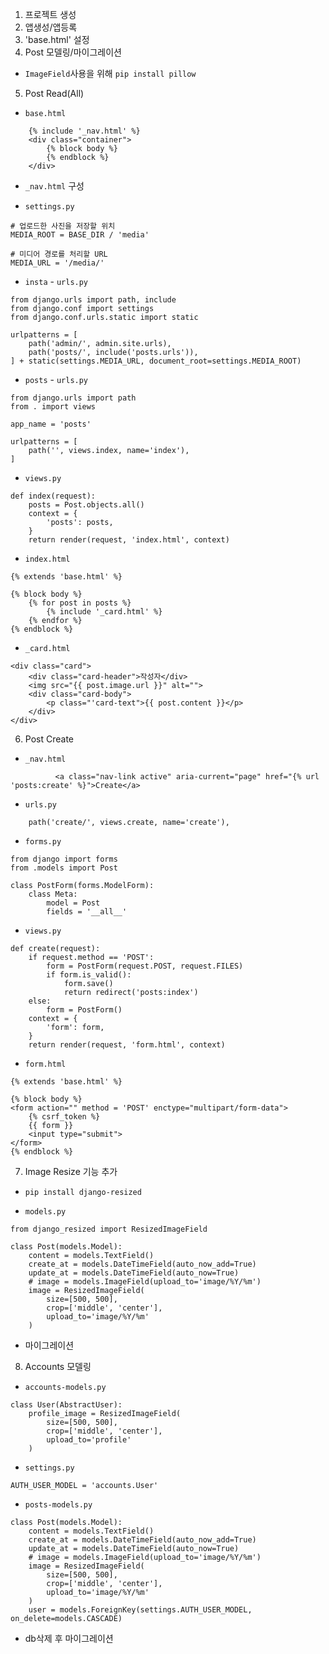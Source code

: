 1. 프로젝트 생성
2. 앱생성/앱등록
3. 'base.html' 설정
4. Post 모델링/마이그레이션
- `ImageField`사용을 위해 `pip install pillow`

5. Post Read(All)
- `base.html`
```
    {% include '_nav.html' %}
    <div class="container">
        {% block body %}
        {% endblock %}
    </div>
```

- `_nav.html` 구성

- `settings.py`
```
# 업로드한 사진을 저장할 위치
MEDIA_ROOT = BASE_DIR / 'media'

# 미디어 경로를 처리할 URL
MEDIA_URL = '/media/'
```

- `insta` - `urls.py`
```
from django.urls import path, include
from django.conf import settings
from django.conf.urls.static import static

urlpatterns = [
    path('admin/', admin.site.urls),
    path('posts/', include('posts.urls')),
] + static(settings.MEDIA_URL, document_root=settings.MEDIA_ROOT)
```

- `posts` - `urls.py`
```
from django.urls import path
from . import views

app_name = 'posts'

urlpatterns = [
    path('', views.index, name='index'),
]
```

- `views.py`
```
def index(request):
    posts = Post.objects.all()
    context = {
        'posts': posts,
    }
    return render(request, 'index.html', context)
```

- `index.html`
```
{% extends 'base.html' %}

{% block body %}
    {% for post in posts %}
        {% include '_card.html' %}
    {% endfor %}
{% endblock %}
```

- `_card.html`
```
<div class="card">
    <div class="card-header">작성자</div>
    <img src="{{ post.image.url }}" alt="">
    <div class="card-body">
        <p class="'card-text">{{ post.content }}</p>
    </div>
</div>
```

6. Post Create
- `_nav.html`
```
          <a class="nav-link active" aria-current="page" href="{% url 'posts:create' %}">Create</a>
```

- `urls.py`
```
    path('create/', views.create, name='create'),
```

- `forms.py`
```
from django import forms
from .models import Post

class PostForm(forms.ModelForm):
    class Meta:
        model = Post
        fields = '__all__'
```

- `views.py`
```
def create(request):
    if request.method == 'POST':
        form = PostForm(request.POST, request.FILES)
        if form.is_valid():
            form.save()
            return redirect('posts:index')
    else:
        form = PostForm()
    context = {
        'form': form,
    }
    return render(request, 'form.html', context)
```

- `form.html`
```
{% extends 'base.html' %}

{% block body %}
<form action="" method = 'POST' enctype="multipart/form-data">
    {% csrf_token %}
    {{ form }}
    <input type="submit">
</form>    
{% endblock %}
```

7. Image Resize 기능 추가
- `pip install django-resized`

- `models.py`
```
from django_resized import ResizedImageField

class Post(models.Model):
    content = models.TextField()
    create_at = models.DateTimeField(auto_now_add=True)
    update_at = models.DateTimeField(auto_now=True)
    # image = models.ImageField(upload_to='image/%Y/%m')
    image = ResizedImageField(
        size=[500, 500],
        crop=['middle', 'center'],
        upload_to='image/%Y/%m'
    )
```

- 마이그레이션


8. Accounts 모델링
- `accounts-models.py`
```
class User(AbstractUser):
    profile_image = ResizedImageField(
        size=[500, 500],
        crop=['middle', 'center'],
        upload_to='profile'
    )
```

- `settings.py`
```
AUTH_USER_MODEL = 'accounts.User'
```

-  `posts-models.py`
```
class Post(models.Model):
    content = models.TextField()
    create_at = models.DateTimeField(auto_now_add=True)
    update_at = models.DateTimeField(auto_now=True)
    # image = models.ImageField(upload_to='image/%Y/%m')
    image = ResizedImageField(
        size=[500, 500],
        crop=['middle', 'center'],
        upload_to='image/%Y/%m'
    )
    user = models.ForeignKey(settings.AUTH_USER_MODEL, on_delete=models.CASCADE)
```

- db삭제 후 마이그레이션